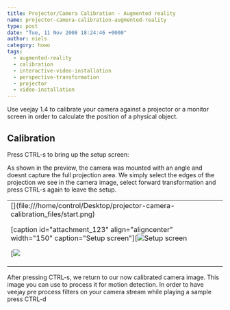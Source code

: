 ```yaml
---
title: Projector/Camera Calibration - Augmented reality
name: projector-camera-calibration-augmented-reality
type: post
date: "Tue, 11 Nov 2008 18:24:46 +0000"
author: niels
category: howo
tags:
  - augmented-reality
  - calibration
  - interactive-video-installation
  - perspective-transformation
  - projector
  - video-installation
---
```

Use veejay 1.4 to calibrate your camera against a projector or a monitor screen in order to calculate the position of a physical object.  


## Calibration  
Press CTRL-s to bring up the setup screen:  


As shown in the preview, the camera was mounted with an angle and doesnt capture the full projection area. We simply select the edges of the projection we see in the camera image, select forward transformation and press CTRL-s again to leave the setup.  


<table class="c3" border="0" width="688"><tbody><tr><td align="left">[](file:///home/control/Desktop/projector-camera-calibration_files/start.png)  

[caption id="attachment_123" align="aligncenter" width="150" caption="Setup screen"][![Setup screen](/uploads/2008/11/result1.png)  


[![](/uploads/2008/11/result1.png)  
</td><td class="c1"></td></tr></tbody></table>  
After pressing CTRL-s, we return to our now calibrated camera image.  
This image you can use to process it for motion detection. In order to have veejay pre process filters on your camera stream while playing a sample press CTRL-d